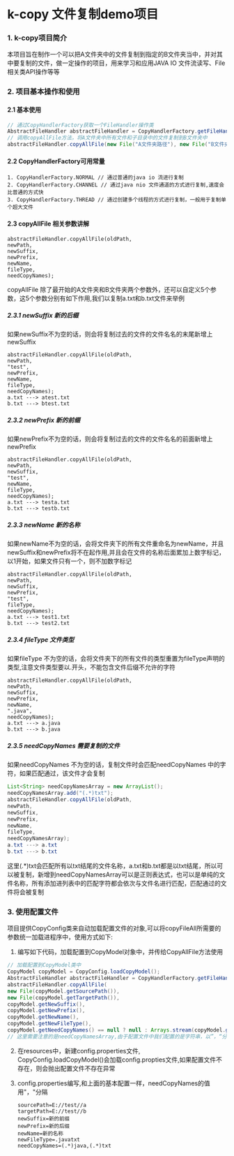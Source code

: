 # k-copy 文件复制demo项目
### 1. k-copy项目简介

本项目旨在制作一个可以把A文件夹中的文件复制到指定的B文件夹当中，并对其中要复制的文件，做一定操作的项目，用来学习和应用JAVA IO 文件流读写、File相关类API操作等等

### 2. 项目基本操作和使用

#### 2.1 基本使用

```java
// 通过CopyHandlerFactory获取一个FileHandler操作类
AbstractFileHandler abstractFileHandler = CopyHandlerFactory.getFileHandler(CopyHandlerFactory.NORMAL);
// 调用copyAllFile方法，将A文件夹中所有文件和子目录中的文件复制到B文件夹中
abstractFileHandler.copyAllFile(new File("A文件夹路径"), new File("B文件夹路径"));
```

#### 2.2 CopyHandlerFactory可用常量

```
1. CopyHandlerFactory.NORMAL // 通过普通的java io 流进行复制
2. CopyHandlerFactory.CHANNEL // 通过java nio 文件通道的方式进行复制,速度会比普通的方式快
3. CopyHandlerFactory.THREAD // 通过创建多个线程的方式进行复制，一般用于复制单个超大文件
```

#### 2.3 copyAllFile 相关参数讲解

```
abstractFileHandler.copyAllFile(oldPath, 
newPath, 
newSuffix, 
newPrefix, 
newName, 
fileType, 
needCopyNames);
```

copyAllFile 除了最开始的A文件夹和B文件夹两个参数外，还可以自定义5个参数，这5个参数分别有如下作用,我们以复制a.txt和b.txt文件来举例

##### 2.3.1 newSuffix 新的后缀

如果newSuffix不为空的话，则会将复制过去的文件的文件名名的末尾新增上newSuffix

```
abstractFileHandler.copyAllFile(oldPath, 
newPath, 
"test", 
newPrefix, 
newName, 
fileType, 
needCopyNames);
a.txt ---> atest.txt
b.txt ---> btest.txt
```

##### 2.3.2 newPrefix 新的前缀

如果newPrefix不为空的话，则会将复制过去的文件的文件名名的前面新增上newPrefix

```
abstractFileHandler.copyAllFile(oldPath, 
newPath, 
newSuffix, 
"test", 
newName, 
fileType, 
needCopyNames);
a.txt ---> testa.txt
b.txt ---> testb.txt
```

##### 2.3.3 newName 新的名称

如果newName不为空的话，会将文件夹下的所有文件重命名为newName，并且newSuffix和newPrefix将不在起作用,并且会在文件的名称后面累加上数字标记，以1开始，如果文件只有一个，则不加数字标记

```
abstractFileHandler.copyAllFile(oldPath, 
newPath, 
newSuffix, 
newPrefix, 
"test", 
fileType, 
needCopyNames);
a.txt ---> test1.txt
b.txt ---> test2.txt
```

##### 2.3.4 fileType 文件类型

如果fileType 不为空的话，会将文件夹下的所有文件的类型重置为fileType声明的类型,注意文件类型要以.开头，不能包含文件后缀不允许的字符

```
abstractFileHandler.copyAllFile(oldPath, 
newPath, 
newSuffix, 
newPrefix, 
newName, 
".java", 
needCopyNames);
a.txt ---> a.java
b.txt ---> b.java
```

##### 2.3.5 needCopyNames 需要复制的文件

如果needCopyNames 不为空的话，复制文件时会匹配needCopyNames 中的字符，如果匹配通过，该文件才会复制

```java
List<String> needCopyNamesArray = new ArrayList();
needCopyNamesArray.add("(.*)txt");
abstractFileHandler.copyAllFile(oldPath, 
newPath, 
newSuffix, 
newPrefix, 
newName, 
fileType, 
needCopyNamesArray);
a.txt ---> a.txt
b.txt ---> b.txt
```

这里(.*)txt会匹配所有以txt结尾的文件名称，a.txt和b.txt都是以txt结尾，所以可以被复制，新增到needCopyNamesArray可以是正则表达式，也可以是单纯的文件名称，所有添加进列表中的匹配字符都会依次与文件名进行匹配，匹配通过的文件将会被复制

### 3. 使用配置文件

项目提供CopyConfig类来自动加载配置文件的对象,可以将copyFileAll所需要的参数统一加载进程序中，使用方式如下:

1. 编写如下代码，加载配置到CopyModel对象中，并传给CopyAllFile方法使用

```java
// 加载配置到CopyModel类中
CopyModel copyModel = CopyConfig.loadCopyModel();
AbstractFileHandler abstractFileHandler = CopyHandlerFactory.getFileHandler(CopyHandlerFactory.CHANNEL);
abstractFileHandler.copyAllFile(
new File(copyModel.getSourcePath()),
new File(copyModel.getTargetPath()), 
copyModel.getNewSuffix(), 
copyModel.getNewPrefix(), 
copyModel.getNewName(), 
copyModel.getNewFileType(), 
copyModel.getNeedCopyNames() == null ? null : Arrays.stream(copyModel.getNeedCopyNames().split(",")).collect(Collectors.toList()));
// 这里需要注意的是needCopyNamesArray,由于配置文件中我们配置的是字符串，以”，“分隔，这里我们需要以”，“分隔将字符串分隔为列表

```

2. 在resources中，新建config.properties文件, CopyConfig.loadCopyModel()会加载config.propties文件,如果配置文件不存在，则会抛出配置文件不存在异常

3. config.properties编写,和上面的基本配置一样，needCopyNames的值用"，"分隔

   ```
   sourcePath=E://test//a
   targetPath=E://test//b
   newSuffix=新的前缀
   newPrefix=新的后缀
   newName=新的名称
   newFileType=.javatxt
   needCopyNames=(.*)java,(.*)txt
   ```

   